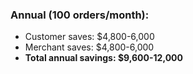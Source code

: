 ### **Annual (100 orders/month):**

- Customer saves: $4,800-6,000
- Merchant saves: $4,800-6,000
- **Total annual savings: $9,600-12,000**
